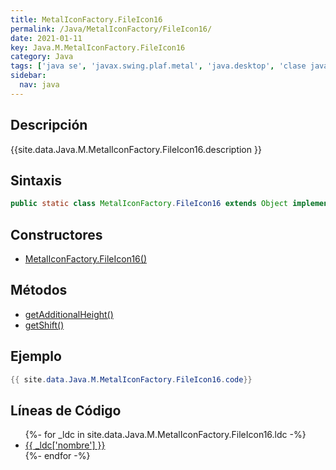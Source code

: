 ```yaml
---
title: MetalIconFactory.FileIcon16
permalink: /Java/MetalIconFactory/FileIcon16/
date: 2021-01-11
key: Java.M.MetalIconFactory.FileIcon16
category: Java
tags: ['java se', 'javax.swing.plaf.metal', 'java.desktop', 'clase java', 'Java 1.0']
sidebar: 
  nav: java
---
```


## Descripción
{{site.data.Java.M.MetalIconFactory.FileIcon16.description }}

## Sintaxis
~~~java
public static class MetalIconFactory.FileIcon16 extends Object implements Icon, Serializable
~~~

## Constructores
* [MetalIconFactory.FileIcon16()](/Java/MetalIconFactory/FileIcon16/MetalIconFactory/FileIcon16/)

## Métodos
* [getAdditionalHeight()](/Java/MetalIconFactory/FileIcon16/getAdditionalHeight)
* [getShift()](/Java/MetalIconFactory/FileIcon16/getShift)

## Ejemplo
~~~java
{{ site.data.Java.M.MetalIconFactory.FileIcon16.code}}
~~~

## Líneas de Código
<ul>
{%- for _ldc in site.data.Java.M.MetalIconFactory.FileIcon16.ldc -%}
   <li>
       <a href="{{_ldc['url'] }}">{{ _ldc['nombre'] }}</a>
   </li>
{%- endfor -%}
</ul>
